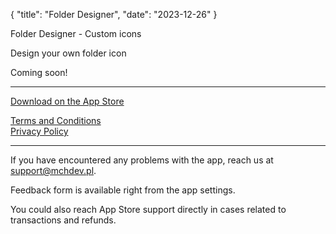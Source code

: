 {
  "title": "Folder Designer",
  "date": "2023-12-26"
}

Folder Designer - Custom icons

Design your own folder icon

Coming soon!

---

[Download on the App Store](#)

[Terms and Conditions](terms)  
[Privacy Policy](privacy)

---

If you have encountered any problems with the app, reach us at support@mchdev.pl.

Feedback form is available right from the app settings.

You could also reach App Store support directly in cases related to transactions and refunds.